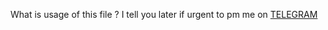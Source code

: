 What is usage of this file ?
 I tell you later if urgent to pm me on
     [TELEGRAM](https://t.me/devil_boy_6)
